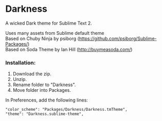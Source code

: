Darkness
========

A wicked Dark theme for Sublime Text 2.

Uses many assets from Sublime default theme  
Based on Chuby Ninja by psiborg (https://github.com/psiborg/Sublime-Packages/)  
Based on Soda Theme by Ian Hill (http://buymeasoda.com/)

### Installation:

1. Download the zip.
2. Unzip.
3. Rename folder to "Darkness".
4. Move folder into Packages.

In Preferences, add the following lines:

    "color_scheme": "Packages/Darkness/Darkness.tmTheme",
    "theme": "Darkness.sublime-theme",